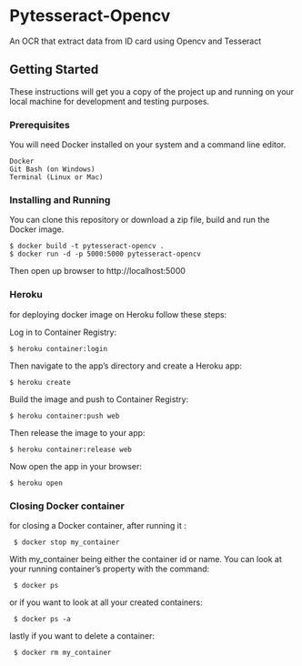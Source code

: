 # Pytesseract-Opencv

An OCR that extract data from ID card using Opencv and Tesseract 

## Getting Started
These instructions will get you a copy of the project up and running on your local machine for development and testing purposes.

### Prerequisites

You will need Docker installed on your system and a command line editor.

```
Docker
Git Bash (on Windows)
Terminal (Linux or Mac)
```

### Installing and Running

You can clone this repository or download a zip file, build and run the Docker image.

```
$ docker build -t pytesseract-opencv .
$ docker run -d -p 5000:5000 pytesseract-opencv
```
Then open up browser to http://localhost:5000

### Heroku
for deploying docker image on Heroku follow these steps:

Log in to Container Registry:
```
$ heroku container:login
```
Then navigate to the app’s directory and create a Heroku app:
```
$ heroku create
```
Build the image and push to Container Registry:
```
$ heroku container:push web
```
Then release the image to your app:
```
$ heroku container:release web
```
Now open the app in your browser:
```
$ heroku open
```
### Closing Docker container

 for closing a Docker container, after running it :
```
 $ docker stop my_container
```
With my_container being either the container id or name. You can look at your running container’s property with the command:
```
 $ docker ps
```
or if you want to look at all your created containers:
```
 $ docker ps -a
```
 lastly if you want to delete a container:
```
 $ docker rm my_container

